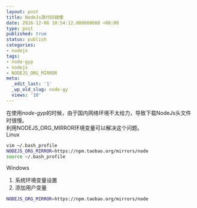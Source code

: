 ```yaml
---
layout: post
title: NodeJs源代码镜像
date: 2016-12-06 10:54:12.000000000 +08:00
type: post
published: true
status: publish
categories:
- nodejs
tags:
- node-gyp
- nodejs
- NODEJS_ORG_MIRROR
meta:
  _edit_last: '1'
  _wp_old_slug: node-gy
  views: '10'
---
```

在使用*node-gyp*的时候，由于国内网络环境不太给力，导致下载NodeJs头文件时很慢。   
利用NODEJS_ORG_MIRROR环境变量可以解决这个问题。   
Linux

```bash
vim ~/.bash_profile
NODEJS_ORG_MIRROR=https://npm.taobao.org/mirrors/node
source ~/.bash_profile
```

Windows   
1. 系统环境变量设置   
2. 添加用户变量

```bash
NODEJS_ORG_MIRROR=https://npm.taobao.org/mirrors/node
```
